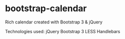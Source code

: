 bootstrap-calendar
==================

Rich calendar created with Bootstrap 3 & jQuery

Technologies used:
jQuery
Bootstrap 3
LESS
Handlebars